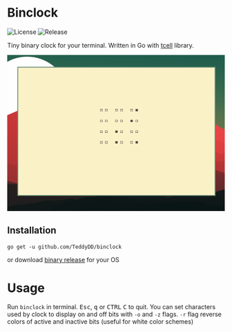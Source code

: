 # Binclock

![License](https://img.shields.io/github/license/teddydd/binclock?style=flat-square)
![Release](https://img.shields.io/github/v/release/teddydd/binclock?style=flat-square)

Tiny binary clock for your terminal. Written in Go with [tcell] library.

![screenshot](screen.png)

## Installation

```
go get -u github.com/TeddyDD/binclock
```

or download [binary release](https://github.com/TeddyDD/binclock/releases)
for your OS

# Usage

Run `binclock` in terminal. <kbd>Esc</kbd>, <kbd>q</kbd> or <kbd>CTRL</kbd>
<kbd>C</kbd> to quit. You can set characters used by clock to display on
and off bits with `-o` and `-z` flags. `-r` flag reverse colors of active
and inactive bits (useful for white color schemes)

[tcell]: https://github.com/gdamore/tcell
